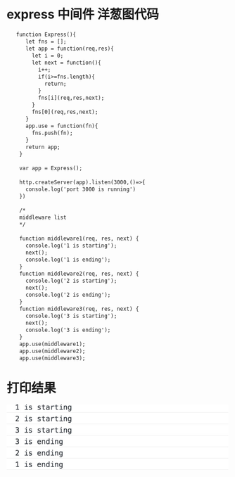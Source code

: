 # express 中间件 洋葱图代码
       
       function Express(){
          let fns = [];
          let app = function(req,res){
            let i = 0;
            let next = function(){
              i++;
              if(i>=fns.length){
                return;
              }
              fns[i](req,res,next);
            }
            fns[0](req,res,next);
          }
          app.use = function(fn){
            fns.push(fn);
          }
          return app;
        }

        var app = Express();

        http.createServer(app).listen(3000,()=>{
          console.log('port 3000 is running')
        })

        /*
        middleware list
        */

        function middleware1(req, res, next) {
          console.log('1 is starting');
          next();
          console.log('1 is ending');
        }
        function middleware2(req, res, next) {
          console.log('2 is starting');
          next();
          console.log('2 is ending');
        }
        function middleware3(req, res, next) {
          console.log('3 is starting');
          next();
          console.log('3 is ending');
        }
        app.use(middleware1);
        app.use(middleware2);
        app.use(middleware3);
 # 打印结果
 
<img src="https://github.com/jinrichardJIN/blog/blob/master/images/koa/expressconsole.jpeg?raw=true">
        
